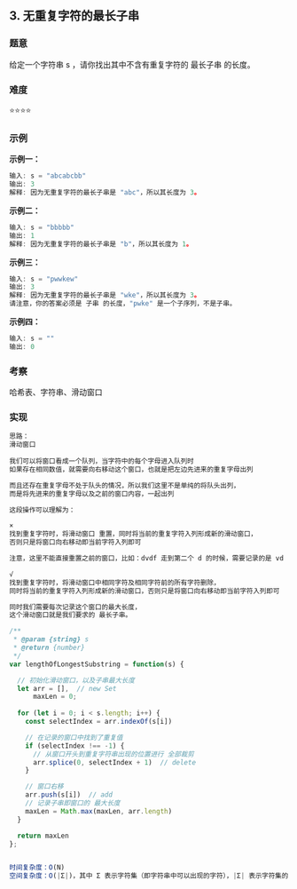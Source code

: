 

  ## 3. 无重复字符的最长子串

  ### 题意

  给定一个字符串 s ，请你找出其中不含有重复字符的 最长子串 的长度。

  ### 难度

  ⭐⭐⭐⭐

  ### 示例

  **示例一：**

  ```javascript
  输入: s = "abcabcbb"
  输出: 3 
  解释: 因为无重复字符的最长子串是 "abc"，所以其长度为 3。
  ```

  **示例二：**

  ```javascript
  输入: s = "bbbbb"
  输出: 1
  解释: 因为无重复字符的最长子串是 "b"，所以其长度为 1。
  ```

  **示例三：**

  ```javascript
  输入: s = "pwwkew"
  输出: 3
  解释: 因为无重复字符的最长子串是 "wke"，所以其长度为 3。
  请注意，你的答案必须是 子串 的长度，"pwke" 是一个子序列，不是子串。
  ```

  **示例四：**

  ```javascript
  输入: s = ""
  输出: 0
  ```

  ### 考察

  哈希表、字符串、滑动窗口

  ### 实现

  ```javascript
  思路：
  滑动窗口
      
  我们可以将窗口看成一个队列，当字符中的每个字母进入队列时
  如果存在相同数值，就需要向右移动这个窗口，也就是把左边先进来的重复字母出列

  而且还存在重复字母不处于队头的情况，所以我们这里不是单纯的将队头出列，
  而是将先进来的重复字母以及之前的窗口内容，一起出列

  这段操作可以理解为：

  ×
  找到重复字符时，将滑动窗口 重置，同时将当前的重复字符入列形成新的滑动窗口，
  否则只是将窗口向右移动即当前字符入列即可

  注意，这里不能直接重置之前的窗口，比如：dvdf 走到第二个 d 的时候，需要记录的是 vd

  √
  找到重复字符时，将滑动窗口中相同字符及相同字符前的所有字符删除，
  同时将当前的重复字符入列形成新的滑动窗口，否则只是将窗口向右移动即当前字符入列即可

  同时我们需要每次记录这个窗口的最大长度，
  这个滑动窗口就是我们要求的 最长子串。

  /**
   * @param {string} s
   * @return {number}
   */
  var lengthOfLongestSubstring = function(s) {

    // 初始化滑动窗口，以及子串最大长度
    let arr = [],  // new Set
        maxLen = 0;
      
    for (let i = 0; i < s.length; i++) {
      const selectIndex = arr.indexOf(s[i])

      // 在记录的窗口中找到了重复值
      if (selectIndex !== -1) {
        // 从窗口开头到重复字符串出现的位置进行 全部裁剪
        arr.splice(0, selectIndex + 1)  // delete
      }

      // 窗口右移
      arr.push(s[i])  // add
      // 记录子串即窗口的 最大长度
      maxLen = Math.max(maxLen, arr.length)
    }

    return maxLen
  };


  时间复杂度：O(N)
  空间复杂度：O(|Σ|)，其中 Σ 表示字符集（即字符串中可以出现的字符），|Σ| 表示字符集的大小。
  ```

